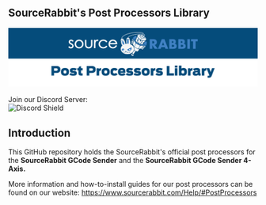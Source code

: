 SourceRabbit's Post Processors Library
------
<p align="center">
<a href="https://www.sourcerabbit.com"><img src="https://github.com/SourceRabbit/post-processors/blob/main/_images/header2.png" alt="SourceRabbit Post Processors"></a>
</p>

Join our Discord Server:<br> 
![Discord Shield](https://discordapp.com/api/guilds/952140843546972161/widget.png?style=shield)

Introduction
------
This GitHub repository holds the SourceRabbit's official post processors for the <b>SourceRabbit GCode Sender</b> and the <b>SourceRabbit GCode Sender 4-Axis.</b>

More information and how-to-install guides for our post processors can be found on our website: https://www.sourcerabbit.com/Help/#PostProcessors
